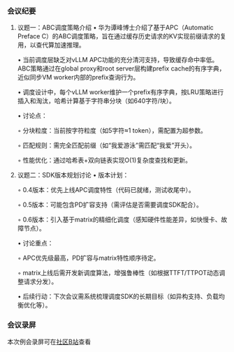 ### 会议纪要

1. 议题一：ABC调度策略介绍
   • 华为谭峰博士介绍了基于APC（Automatic Preface C）的ABC调度策略，旨在通过缓存历史请求的KV实现前缀请求的复用，以查代算加速推理。

   • 当前调度层缺乏对vLLM APC功能的充分清河支持，导致缓存命中率低。ABC策略通过在global proxy和root server层构建prefix cache的有序字典，近似同步VM worker内部的prefix查询行为。

   • 调度设计中，每个vLLM worker维护一个prefix有序字典，按LRU策略进行插入和淘汰，哈希计算基于字符串分块（如640字符/块）。

   • 讨论点：

     ◦ 分块粒度：当前按字符粒度（如5字符≈1 token），需配置为超参数。

     ◦ 匹配规则：需完全匹配前缀（如“我爱游泳”需匹配“我爱”开头）。

     ◦ 性能优化：通过哈希表+双向链表实现O(1)复杂度查找和更新。

2. 议题二：SDK版本规划讨论
   • 版本计划：

     ◦ 0.4版本：优先上线APC调度特性（代码已就绪，测试收尾中）。

     ◦ 0.5版本：可能包含PD扩容支持（需评估是否需要调度SDK配合）。

     ◦ 0.6版本：引入基于matrix的精细化调度（感知硬件性能差异，如快慢卡、故障节点）。

   • 讨论重点：

     ◦ APC优先级最高，PD扩容与matrix特性顺序待定。

     ◦ matrix上线后需开发新调度算法，增强鲁棒性（如根据TTFT/TTPOT动态调整请求分发）。

   • 后续行动：下次会议需系统梳理调度SDK的长期目标（如异构支持、负载均衡优化等）。

### 会议录屏

本次例会录屏可在[社区B站](https://www.bilibili.com/video/BV1Fitdz5Eaq/)查看